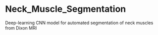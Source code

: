 # Neck_Muscle_Segmentation
Deep-learning CNN model for automated segmentation of neck muscles from Dixon MRI
